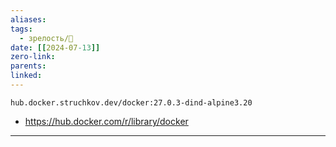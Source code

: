 ```yaml
---
aliases: 
tags:
  - зрелость/🌱
date: [[2024-07-13]]
zero-link: 
parents: 
linked:
---
```

```
hub.docker.struchkov.dev/docker:27.0.3-dind-alpine3.20
```

- https://hub.docker.com/r/library/docker
---
